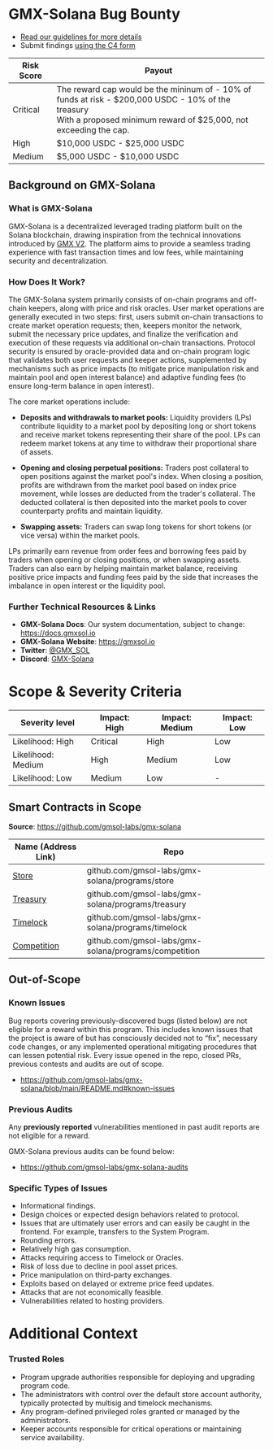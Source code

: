 # GMX-Solana Bug Bounty

- [Read our guidelines for more details](https://docs.code4rena.com/bounties)
- Submit findings [using the C4 form](https://code4rena.com/bounties/gmx-solana/submit)

| Risk Score |  Payout |
|------------|---------|
| Critical   | The reward cap would be the mininum of - 10% of funds at risk - &#36;200,000 USDC - 10% of the treasury <br> With a proposed minimum reward of &#36;25,000, not exceeding the cap. |
| High       | &#36;10,000 USDC - &#36;25,000 USDC |
| Medium | &#36;5,000 USDC - &#36;10,000 USDC |

## Background on GMX-Solana

### What is GMX-Solana

GMX-Solana is a decentralized leveraged trading platform built on the Solana blockchain, drawing inspiration from the technical innovations introduced by [GMX V2](https://docs.gmx.io/docs/intro). The platform aims to provide a seamless trading experience with fast transaction times and low fees, while maintaining security and decentralization.

### How Does It Work?

The GMX-Solana system primarily consists of on-chain programs and off-chain keepers, along with price and risk oracles. User market operations are generally executed in two steps: first, users submit on-chain transactions to create market operation requests; then, keepers monitor the network, submit the necessary price updates, and finalize the verification and execution of these requests via additional on-chain transactions. Protocol security is ensured by oracle-provided data and on-chain program logic that validates both user requests and keeper actions, supplemented by mechanisms such as price impacts (to mitigate price manipulation risk and maintain pool and open interest balance) and adaptive funding fees (to ensure long-term balance in open interest).

The core market operations include:

- **Deposits and withdrawals to market pools:** Liquidity providers (LPs) contribute liquidity to a market pool by depositing long or short tokens and receive market tokens representing their share of the pool. LPs can redeem market tokens at any time to withdraw their proportional share of assets.

- **Opening and closing perpetual positions:** Traders post collateral to open positions against the market pool's index. When closing a position, profits are withdrawn from the market pool based on index price movement, while losses are deducted from the trader's collateral. The deducted collateral is then deposited into the market pools to cover counterparty profits and maintain liquidity.

- **Swapping assets:** Traders can swap long tokens for short tokens (or vice versa) within the market pools.

LPs primarily earn revenue from order fees and borrowing fees paid by traders when opening or closing positions, or when swapping assets. Traders can also earn by helping maintain market balance, receiving positive price impacts and funding fees paid by the side that increases the imbalance in open interest or the liquidity pool.

### Further Technical Resources & Links

- **GMX-Solana Docs**: Our system documentation, subject to change: https://docs.gmxsol.io
- **GMX-Solana Website**: https://gmxsol.io
- **Twitter**: [@GMX_SOL](https://x.com/GMX_SOL)
- **Discord**: [GMX-Solana](https://discord.gg/gmxsol)

# Scope & Severity Criteria

| Severity level | Impact: High	| Impact: Medium | Impact: Low
|------|-------| -------------- |-------------- |
| Likelihood: High	 | Critical | High | Low |
| Likelihood: Medium | High | Medium | Low |
| Likelihood: Low    | Medium | Low | - |

## Smart Contracts in Scope

**Source**: https://github.com/gmsol-labs/gmx-solana

| Name (Address Link) | Repo |
|------|-------|
| [Store](https://explorer.solana.com/address/Gmso1uvJnLbawvw7yezdfCDcPydwW2s2iqG3w6MDucLo) | github.com/gmsol-labs/gmx-solana/programs/store |
| [Treasury](https://explorer.solana.com/address/GTuvYD5SxkTq4FLG6JV1FQ5dkczr1AfgDcBHaFsBdtBg) | github.com/gmsol-labs/gmx-solana/programs/treasury |
| [Timelock](https://explorer.solana.com/address/TimeBQ7gQyWyQMD3bTteAdy7hTVDNWSwELdSVZHfSXL) | github.com/gmsol-labs/gmx-solana/programs/timelock | 
| [Competition](https://explorer.solana.com/address/2AxuNr6euZPKQbTwNsLBjzFTZFAevA85F4PW9m9Dv8pc) | github.com/gmsol-labs/gmx-solana/programs/competition | 

## Out-of-Scope

### Known Issues

Bug reports covering previously-discovered bugs (listed below) are not eligible for a reward within this program. This includes known issues that the project is aware of but has consciously decided not to “fix”, necessary code changes, or any implemented operational mitigating procedures that can lessen potential risk. Every issue opened in the repo, closed PRs, previous contests and audits are out of scope.

- https://github.com/gmsol-labs/gmx-solana/blob/main/README.md#known-issues

### Previous Audits

Any **previously reported** vulnerabilities mentioned in past audit reports are not eligible for a reward.

GMX-Solana previous audits can be found below:

- https://github.com/gmsol-labs/gmx-solana-audits

### Specific Types of Issues

- Informational findings.
- Design choices or expected design behaviors related to protocol.
- Issues that are ultimately user errors and can easily be caught in the frontend. For example, transfers to the System Program.
- Rounding errors.
- Relatively high gas consumption.
- Attacks requiring access to Timelock or Oracles.
- Risk of loss due to decline in pool asset prices.
- Price manipulation on third-party exchanges.
- Exploits based on delayed or extreme price feed updates.
- Attacks that are not economically feasible.
- Vulnerabilities related to hosting providers. 

# Additional Context

### Trusted Roles

- Program upgrade authorities responsible for deploying and upgrading program code.
- The administrators with control over the default store account authority, typically protected by multisig and timelock mechanisms.
- Any program-defined privileged roles granted or managed by the administrators.
- Keeper accounts responsible for critical operations or maintaining service availability.
